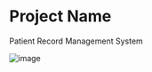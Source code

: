 # Project Name
Patient Record Management System



![image](https://user-images.githubusercontent.com/75159969/230855106-8a3e16d9-deb6-4e77-89b5-4c8ed4bad939.png)


